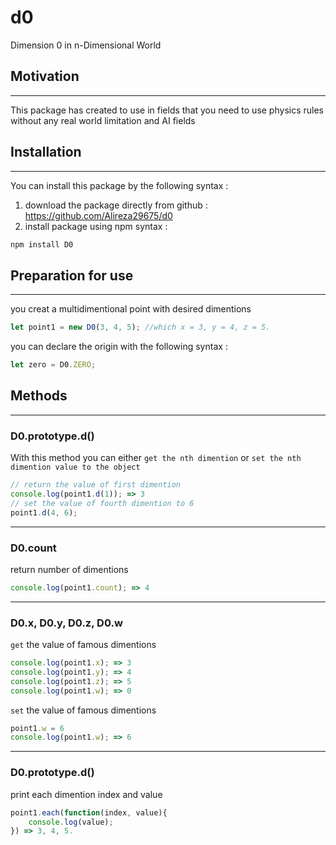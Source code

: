 # d0
Dimension 0 in n-Dimensional World

## Motivation

---

This package has created to use in fields that you need to use physics rules without any real world limitation and AI fields

## Installation

---

You can install this package by the following syntax :

 1. download the package directly from github : https://github.com/Alireza29675/d0
 2. install package using npm syntax :
 ```Javascript
 npm install D0
 ```

## Preparation for use 

---

you creat a multidimentional point with desired dimentions

```Javascript
let point1 = new D0(3, 4, 5); //which x = 3, y = 4, z = 5.
```

you can declare the origin with the following syntax :
```Javascript
let zero = D0.ZERO;
```

## Methods

---

### D0.prototype.d()

With this method you can either `get the nth dimention` or `set the nth dimention value to the object`

```Javascript
// return the value of first dimention
console.log(point1.d(1)); => 3
// set the value of fourth dimention to 6
point1.d(4, 6);
```

---

### D0.count

return number of dimentions

```Javascript
console.log(point1.count); => 4
```

---

### D0.x, D0.y, D0.z, D0.w

`get` the value of famous dimentions

```Javascript
console.log(point1.x); => 3
console.log(point1.y); => 4
console.log(point1.z); => 5
console.log(point1.w); => 0
```

`set` the value of famous dimentions

```Javascript
point1.w = 6
console.log(point1.w); => 6
```

---

### D0.prototype.d()

print each dimention index and value

```Javascript
point1.each(function(index, value){
    console.log(value);
}) => 3, 4, 5.
```